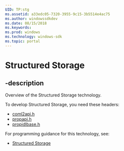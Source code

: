 ```yaml
---
UID: TP:stg
ms.assetid: a33edc05-7320-3955-9c15-3b5514e4ac75
ms.author: windowssdkdev
ms.date: 08/15/2018
ms.keywords: 
ms.prod: windows
ms.technology: windows-sdk
ms.topic: portal
---
```


# Structured Storage

## -description

Overview of the Structured Storage technology.

To develop Structured Storage, you need these headers:

 * [coml2api.h](../coml2api/index.md)
 * [propapi.h](../propapi/index.md)
 * [propidlbase.h](../propidlbase/index.md)

For programming guidance for this technology, see:
* [Structured Storage](/windows/desktop/stg)

